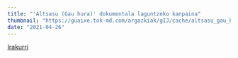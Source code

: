 ```yaml
---
title: "'Altsasu (Gau hura)' dokumentala laguntzeko kanpaina"
thumbnail: "https://guaixe.tok-md.com/argazkiak/gIJ/cache/altsasu_gau_hura_pantallazo_tokikom_735x413.jpg"
date: "2021-04-26"
---
```

[Irakurri](https://guaixe.eus/altsasu/1619443543617-altsasu-gau-hura-dokumentala-laguntzeko-kanpaina)
